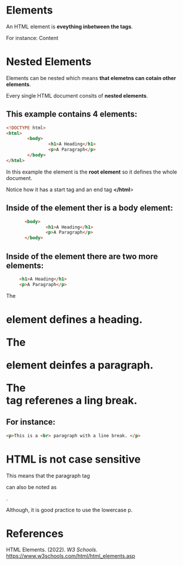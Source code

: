 # Elements 

An HTML element is **eveything inbetween the tags**. 

For instance: 
<tagname>Content</tagname> 

# Nested Elements 
Elements can be nested which means **that elemetns can cotain other elements**. 

Every single HTML document consits of **nested elements**. 

## This example contains 4 elements: 
``` html 
<!DOCTYPE html>
<html> 
        <body> 
                <h1>A Heading</h1> 
                <p>A Paragraph</p> 
        </body> 
</html> 
``` 
In this example the <html> element is the **root element** so it defines the whole document. 

Notice how it has a start tag **<html>** and an end tag **</html**> 

## Inside of the <html> element ther is a body element: 
 ``` html  
        <body> 
                <h1>A Heading</h1> 
                <p>A Paragraph</p> 
        </body> 
 ``` 

## Inside of the <body> element there are two more elements: 
``` html 
     <h1>A Heading</h1> 
     <p>A Paragraph</p>  
``` 

The <h1> element defines a **heading**. 

The <p> element deinfes a **paragraph**. 

The <br> tag referenes a ling break. 

## For instance: 
``` html 
<p>This is a <br> paragraph with a line break. </p> 
``` 
        
# HTML is not case sensitive 
This means that the paragraph tag <p> can also be noted as <P>. 

Although, it is good practice to use the lowercase p. 

# References 
HTML Elements. (2022). *W3 Schools*. <https://www.w3schools.com/html/html_elements.asp> 


